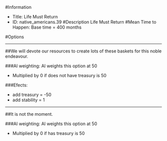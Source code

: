 #Information
 - Title: Life Must Return
 - ID: native_americans.39
#Description
Life Must Return
#Mean Time to Happen:
Base time = 400 months

#Options

___
##We will devote our resources to create lots of these baskets for this noble endeavour.

###AI weighting:
AI weights this option at 50
 - Multiplied by 0 if does not have treasury is 50


###Efects:<ul><li>add treasury = -50</li><li>add stability = 1</li></ul>

___
##It is not the moment.

###AI weighting:
AI weights this option at 50
 - Multiplied by 0 if has treasury is 50

